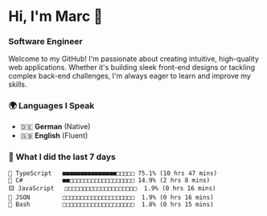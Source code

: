 # Hi, I'm Marc 👋 
### Software Engineer

Welcome to my GitHub! I'm passionate about creating intuitive, high-quality web applications. Whether it's building sleek front-end designs or tackling complex back-end challenges, I'm always eager to learn and improve my skills.  

### 🌍 Languages I Speak  
- 🇩🇪 **German** (Native)  
- 🇬🇧 **English** (Fluent)

### 🤯 What I did the last 7 days

```
🔷 TypeScript   ■■■■■■■■■■■■■■■□□□□□ 75.1% (10 hrs 47 mins)
🔷 C#           ■■□□□□□□□□□□□□□□□□□□ 14.9% (2 hrs 8 mins)
🟨 JavaScript   □□□□□□□□□□□□□□□□□□□□  1.9% (0 hrs 16 mins)
📄 JSON         □□□□□□□□□□□□□□□□□□□□  1.9% (0 hrs 16 mins)
📄 Bash         □□□□□□□□□□□□□□□□□□□□  1.8% (0 hrs 15 mins)
```